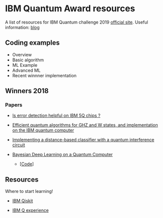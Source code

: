 # IBM Quantum Award resources
A list of resources for IBM Quantum challenge 2019 [official site](https://ibmqawards.com). Useful information: [blog](https://www.ibm.com/blogs/research/2019/09/building-quantum-skills/)

## Coding examples

- Overview
- Basic algorithm
- ML Example
- Advanced ML
- Recent winnner implementation

## Winners 2018

### Papers

- [Is error detection helpful on IBM 5Q chips ?](https://arxiv.org/abs/1705.08957)

- [Efficient quantum algorithms for GHZ and W states, and implementation on the IBM quantum computer](https://arxiv.org/abs/1807.05572)

- [Implementing a distance-based classifier with a quantum interference circuit](https://arxiv.org/abs/1703.10793)

- [Bayesian Deep Learning on a Quantum Computer](https://arxiv.org/pdf/1806.11463.pdf)

  - [[Code](https://gitlab.com/apozas/bayesian-dl-quantum/)]

## Resources

Where to start learning!

- [IBM Qiskit](https://qiskit.org)

- [IBM Q experience](https://quantum-computing.ibm.com)
